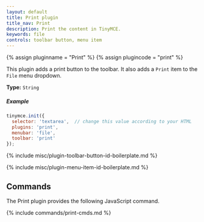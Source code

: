 ```yaml
---
layout: default
title: Print plugin
title_nav: Print
description: Print the content in TinyMCE.
keywords: file
controls: toolbar button, menu item
---
```


{% assign pluginname = "Print" %}
{% assign plugincode = "print" %}

This plugin adds a print button to the toolbar. It also adds a `Print` item to the `File` menu dropdown.

**Type:** `String`

##### Example

```js
tinymce.init({
  selector: 'textarea',  // change this value according to your HTML
  plugins: 'print',
  menubar: 'file',
  toolbar: 'print'
});
```

{% include misc/plugin-toolbar-button-id-boilerplate.md %}

{% include misc/plugin-menu-item-id-boilerplate.md %}

## Commands

The Print plugin provides the following JavaScript command.

{% include commands/print-cmds.md %}
